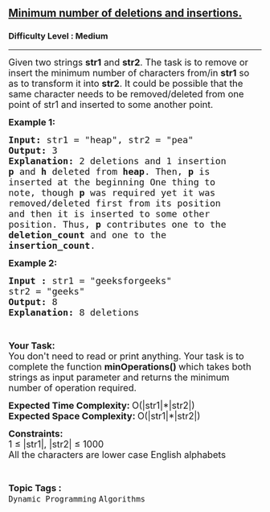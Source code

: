 <h2><a href="https://practice.geeksforgeeks.org/problems/minimum-number-of-deletions-and-insertions0209/1?utm_source=gfg&utm_medium=article&utm_campaign=bottom_sticky_on_article">Minimum number of deletions and insertions.</a></h2><h3>Difficulty Level : Medium</h3><hr><div class="problems_problem_content__Xm_eO" style="user-select: text;"><p style="user-select: text;"><span style="font-size: 18px; user-select: text;">Given two strings <strong style="user-select: text;">str1</strong> and <strong style="user-select: text;">str2</strong>. The task is to remove or insert the minimum number of characters from/in <strong style="user-select: text;">str1</strong> so as to transform it into <strong style="user-select: text;">str2</strong>. It could be possible that the same character needs to be removed/deleted from one point of str1 and inserted to some another point.</span></p>
<p style="user-select: text;"><span style="font-size: 18px; user-select: text;"><strong style="user-select: text;">Example 1:</strong></span></p>
<pre style="user-select: text;"><span style="font-size: 18px; user-select: text;"><strong style="user-select: text;">Input: </strong>str1 = "heap", str2 = "pea"
<strong style="user-select: text;">Output:</strong> 3
<strong style="user-select: text;">Explanation: </strong>2 deletions and 1 insertion</span>
<strong style="user-select: text;"><span style="font-size: 18px; user-select: text;">p</span></strong><span style="font-size: 18px; user-select: text;"> and <strong style="user-select: text;">h</strong> deleted from <strong style="user-select: text;">heap</strong>. Then, <strong style="user-select: text;">p</strong> is 
inserted at the beginning One thing to 
note, though <strong style="user-select: text;">p</strong> was required yet it was 
removed/deleted first from its position 
and then it is inserted to some other 
position. Thus, <strong style="user-select: text;">p</strong> contributes one to the 
<strong style="user-select: text;">deletion_count</strong> and one to the 
<strong style="user-select: text;">insertion_count</strong>.</span></pre>
<p style="user-select: text;"><span style="font-size: 18px; user-select: text;"><strong style="user-select: text;">Example 2:</strong></span></p>
<pre style="user-select: text;"><span style="font-size: 18px; user-select: text;"><strong style="user-select: text;">Input : </strong>str1 = "geeksforgeeks"
str2 = "geeks"
<strong style="user-select: text;">Output: </strong>8
<strong style="user-select: text;">Explanation: </strong>8 deletions</span>
</pre>
<p style="user-select: text;">&nbsp;</p>
<p style="user-select: text;"><span style="font-size: 18px; user-select: text;"><strong style="user-select: text;">Your Task:</strong><br style="user-select: text;">You don't need to read or&nbsp;print anything. Your task is to complete the function <strong style="user-select: text;">minOperations()&nbsp;</strong>which takes both strings as input parameter and returns the minimum number of operation required.</span></p>
<p style="user-select: text;"><span style="font-size: 18px; user-select: text;"><strong style="user-select: text;">Expected Time Complexity:&nbsp;</strong>O(|str1|*|str2|)<br style="user-select: text;"><strong style="user-select: text;">Expected Space Complexity: </strong>O(|str1|*|str2|</span><span style="font-size: 18px; user-select: text;">)</span></p>
<p style="user-select: text;"><span style="font-size: 18px; user-select: text;"><strong style="user-select: text;">Constraints:</strong><br style="user-select: text;">1 ≤ |str1|, |str2| ≤ 1000</span><br style="user-select: text;"><span style="font-size: 18px; user-select: text;">All the characters are lower case English alphabets</span></p></div><br><p><span style=font-size:18px><strong>Topic Tags : </strong><br><code>Dynamic Programming</code>&nbsp;<code>Algorithms</code>&nbsp;